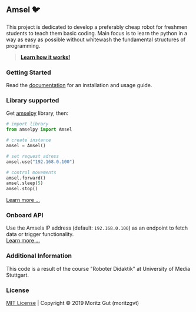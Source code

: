 ## Amsel :bird:

This project is dedicated to develop a preferably cheap robot for freshmen students to teach them basic coding. Main focus is to learn the python in a way as easy as possible without whitewash the fundamental structures of programming.<br>
> **[Learn how it works!](https://moritzgvt.github.io/amsel/)**

### Getting Started
Read the [documentation](https://moritzgvt.github.io/amsel/getting-started) for an installation and usage guide.

### Library supported
Get [amselpy](https://github.com/moritzgvt/amselpy) library, then:
``` python
# import library
from amselpy import Amsel

# create instance
amsel = Amsel()

# set request adress
amsel.use("192.168.0.100")

# control movements
amsel.forward()
amsel.sleep(5)
amsel.stop()
```
[Learn more …](https://moritzgvt.github.io/amsel/docs/)

### Onboard API
Use the Amsels IP address (default: `192.168.0.100`) as an endpoint to fetch data or trigger functionality.<br>
[Learn more …](https://moritzgvt.github.io/amsel/api/)

### Additional Information
This code is a result of the course "Roboter Didaktik" at University of Media Stuttgart.

### License

[MIT License](https://github.com/moritzgvt/amsel/blob/master/LICENSE) | Copyright © 2019 Moritz Gut (moritzgvt) 
